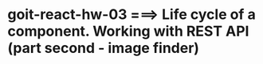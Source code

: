 # goit-react-hw-03 ===> Life cycle of a component. Working with REST API (part second - image finder)
